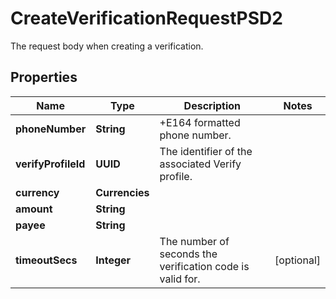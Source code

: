 

# CreateVerificationRequestPSD2

The request body when creating a verification.

## Properties

| Name | Type | Description | Notes |
|------------ | ------------- | ------------- | -------------|
|**phoneNumber** | **String** | +E164 formatted phone number. |  |
|**verifyProfileId** | **UUID** | The identifier of the associated Verify profile. |  |
|**currency** | **Currencies** |  |  |
|**amount** | **String** |  |  |
|**payee** | **String** |  |  |
|**timeoutSecs** | **Integer** | The number of seconds the verification code is valid for. |  [optional] |



